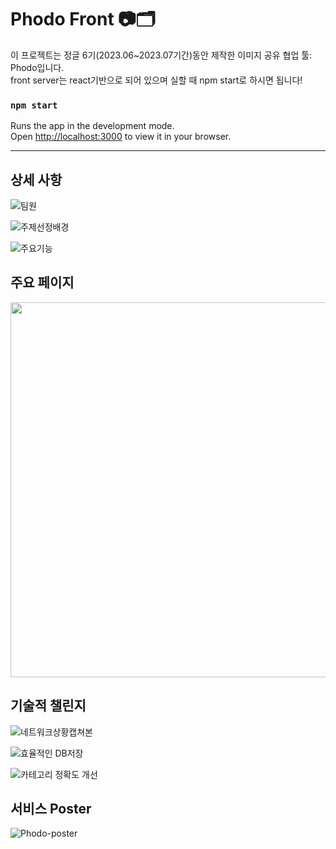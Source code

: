 # Phodo Front 📷🗂️

이 프로젝트는 정글 6기(2023.06~2023.07기간)동안 제작한 이미지 공유 협업 툴: Phodo입니다.
<br>
front server는 react기반으로 되어 있으며 실할 때 npm start로 하시면 됩니다!

### `npm start`
Runs the app in the development mode.\
Open [http://localhost:3000](http://localhost:3000) to view it in your browser.

---
## 상세 사항
![팀원](https://github.com/JinkyoJB/jungle-front/assets/85150616/35aea1f7-96dd-41f7-b534-3759634e0fc0)

![주제선정배경](https://github.com/JinkyoJB/jungle-front/assets/85150616/4bc7909f-75c2-4fe8-81d8-933852a04245)

![주요기능](https://github.com/JinkyoJB/jungle-front/assets/85150616/cf890e80-eb70-4b87-86a8-2a8f07ac8c2f)

## 주요 페이지
<div align="center">
  <img src="https://github.com/JinkyoJB/jungle-front/assets/85150616/49e1c287-6238-4451-98bf-73310ee2f92d" width="600">
</div>

## 기술적 챌린지 
![네트워크상황캡쳐본](https://github.com/JinkyoJB/jungle-front/assets/85150616/8e9e248e-0807-4dcc-b5eb-470a44e4c28a)

![효율적인 DB저장](https://github.com/JinkyoJB/jungle-front/assets/85150616/cf9291ba-4665-4141-aae3-acc9942b718d)

![카테고리 정확도 개선](https://github.com/JinkyoJB/jungle-front/assets/85150616/0c93abdd-af5b-4ee1-acfa-b10b62b98552)

## 서비스 Poster
![Phodo-poster](https://github.com/JinkyoJB/jungle-front/assets/85150616/7b73cce0-8646-420c-bc38-941c335c3e26)



